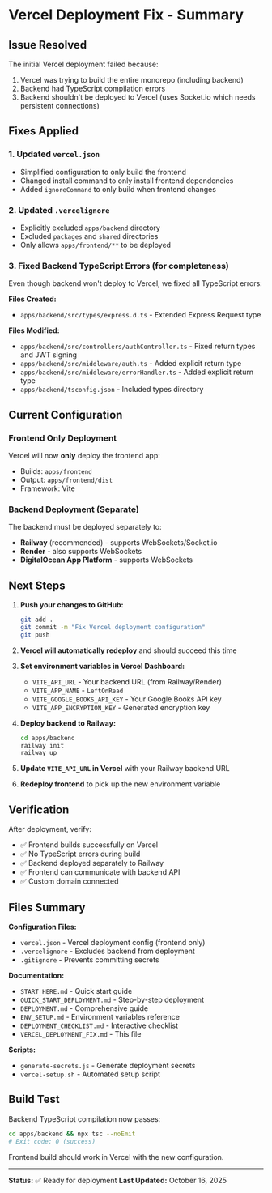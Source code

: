 # Vercel Deployment Fix - Summary

## Issue Resolved

The initial Vercel deployment failed because:
1. Vercel was trying to build the entire monorepo (including backend)
2. Backend had TypeScript compilation errors
3. Backend shouldn't be deployed to Vercel (uses Socket.io which needs persistent connections)

## Fixes Applied

### 1. Updated `vercel.json`
- Simplified configuration to only build the frontend
- Changed install command to only install frontend dependencies
- Added `ignoreCommand` to only build when frontend changes

### 2. Updated `.vercelignore`
- Explicitly excluded `apps/backend` directory
- Excluded `packages` and `shared` directories
- Only allows `apps/frontend/**` to be deployed

### 3. Fixed Backend TypeScript Errors (for completeness)
Even though backend won't deploy to Vercel, we fixed all TypeScript errors:

**Files Created:**
- `apps/backend/src/types/express.d.ts` - Extended Express Request type

**Files Modified:**
- `apps/backend/src/controllers/authController.ts` - Fixed return types and JWT signing
- `apps/backend/src/middleware/auth.ts` - Added explicit return type
- `apps/backend/src/middleware/errorHandler.ts` - Added explicit return type
- `apps/backend/tsconfig.json` - Included types directory

## Current Configuration

### Frontend Only Deployment
Vercel will now **only** deploy the frontend app:
- Builds: `apps/frontend`
- Output: `apps/frontend/dist`
- Framework: Vite

### Backend Deployment (Separate)
The backend must be deployed separately to:
- **Railway** (recommended) - supports WebSockets/Socket.io
- **Render** - also supports WebSockets
- **DigitalOcean App Platform** - supports WebSockets

## Next Steps

1. **Push your changes to GitHub:**
   ```bash
   git add .
   git commit -m "Fix Vercel deployment configuration"
   git push
   ```

2. **Vercel will automatically redeploy** and should succeed this time

3. **Set environment variables in Vercel Dashboard:**
   - `VITE_API_URL` - Your backend URL (from Railway/Render)
   - `VITE_APP_NAME` - `LeftOnRead`
   - `VITE_GOOGLE_BOOKS_API_KEY` - Your Google Books API key
   - `VITE_APP_ENCRYPTION_KEY` - Generated encryption key

4. **Deploy backend to Railway:**
   ```bash
   cd apps/backend
   railway init
   railway up
   ```

5. **Update `VITE_API_URL` in Vercel** with your Railway backend URL

6. **Redeploy frontend** to pick up the new environment variable

## Verification

After deployment, verify:
- ✅ Frontend builds successfully on Vercel
- ✅ No TypeScript errors during build
- ✅ Backend deployed separately to Railway
- ✅ Frontend can communicate with backend API
- ✅ Custom domain connected

## Files Summary

**Configuration Files:**
- `vercel.json` - Vercel deployment config (frontend only)
- `.vercelignore` - Excludes backend from deployment
- `.gitignore` - Prevents committing secrets

**Documentation:**
- `START_HERE.md` - Quick start guide
- `QUICK_START_DEPLOYMENT.md` - Step-by-step deployment
- `DEPLOYMENT.md` - Comprehensive guide
- `ENV_SETUP.md` - Environment variables reference
- `DEPLOYMENT_CHECKLIST.md` - Interactive checklist
- `VERCEL_DEPLOYMENT_FIX.md` - This file

**Scripts:**
- `generate-secrets.js` - Generate deployment secrets
- `vercel-setup.sh` - Automated setup script

## Build Test

Backend TypeScript compilation now passes:
```bash
cd apps/backend && npx tsc --noEmit
# Exit code: 0 (success)
```

Frontend build should work in Vercel with the new configuration.

---

**Status:** ✅ Ready for deployment
**Last Updated:** October 16, 2025

